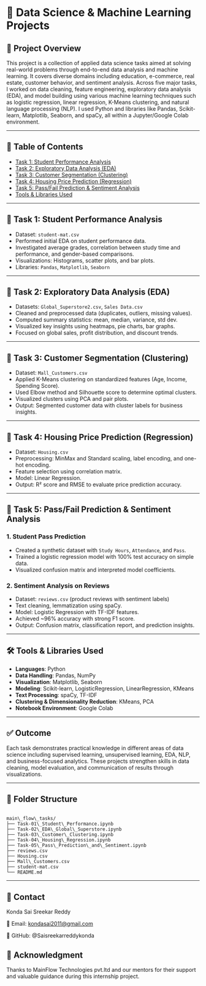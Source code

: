 # 💼 Data Science & Machine Learning Projects 
## 🚀 Project Overview 

This project is a collection of applied data science tasks aimed at solving real-world problems through end-to-end data analysis and machine learning. It covers diverse domains including education, e-commerce, real estate, customer behavior, and sentiment analysis. Across five major tasks, I worked on data cleaning, feature engineering, exploratory data analysis (EDA), and model building using various machine learning techniques such as logistic regression, linear regression, K-Means clustering, and natural language processing (NLP). I used Python and libraries like Pandas, Scikit-learn, Matplotlib, Seaborn, and spaCy, all within a Jupyter/Google Colab environment.

---

## 📁 Table of Contents
- [Task 1: Student Performance Analysis](#task-1-student-performance-analysis)
- [Task 2: Exploratory Data Analysis (EDA)](#task-2-exploratory-data-analysis-eda)
- [Task 3: Customer Segmentation (Clustering)](#task-3-customer-segmentation-clustering)
- [Task 4: Housing Price Prediction (Regression)](#task-4-housing-price-prediction-regression)
- [Task 5: Pass/Fail Prediction & Sentiment Analysis](#task-5-passfail-prediction--sentiment-analysis)
- [Tools & Libraries Used](#tools--libraries-used)

---

## 📌 Task 1: Student Performance Analysis
- Dataset: `student-mat.csv`
- Performed initial EDA on student performance data.
- Investigated average grades, correlation between study time and performance, and gender-based comparisons.
- Visualizations: Histograms, scatter plots, and bar plots.
- Libraries: `Pandas`, `Matplotlib`, `Seaborn`

---

## 📌 Task 2: Exploratory Data Analysis (EDA)
- Datasets: `Global_Superstore2.csv`, `Sales Data.csv`
- Cleaned and preprocessed data (duplicates, outliers, missing values).
- Computed summary statistics: mean, median, variance, std dev.
- Visualized key insights using heatmaps, pie charts, bar graphs.
- Focused on global sales, profit distribution, and discount trends.

---

## 📌 Task 3: Customer Segmentation (Clustering)
- Dataset: `Mall_Customers.csv`
- Applied K-Means clustering on standardized features (Age, Income, Spending Score).
- Used Elbow method and Silhouette score to determine optimal clusters.
- Visualized clusters using PCA and pair plots.
- Output: Segmented customer data with cluster labels for business insights.

---

## 📌 Task 4: Housing Price Prediction (Regression)
- Dataset: `Housing.csv`
- Preprocessing: MinMax and Standard scaling, label encoding, and one-hot encoding.
- Feature selection using correlation matrix.
- Model: Linear Regression.
- Output: R² score and RMSE to evaluate price prediction accuracy.

---

## 📌 Task 5: Pass/Fail Prediction & Sentiment Analysis
### 1. Student Pass Prediction
- Created a synthetic dataset with `Study Hours`, `Attendance`, and `Pass`.
- Trained a logistic regression model with 100% test accuracy on simple data.
- Visualized confusion matrix and interpreted model coefficients.

### 2. Sentiment Analysis on Reviews
- Dataset: `reviews.csv` (product reviews with sentiment labels)
- Text cleaning, lemmatization using spaCy.
- Model: Logistic Regression with TF-IDF features.
- Achieved ~96% accuracy with strong F1 score.
- Output: Confusion matrix, classification report, and prediction insights.

---

## 🛠️ Tools & Libraries Used
- **Languages**: Python
- **Data Handling**: Pandas, NumPy
- **Visualization**: Matplotlib, Seaborn
- **Modeling**: Scikit-learn, LogisticRegression, LinearRegression, KMeans
- **Text Processing**: spaCy, TF-IDF
- **Clustering & Dimensionality Reduction**: KMeans, PCA
- **Notebook Environment**: Google Colab

---

## ✅ Outcome
Each task demonstrates practical knowledge in different areas of data science including supervised learning, unsupervised learning, EDA, NLP, and business-focused analytics. These projects strengthen skills in data cleaning, model evaluation, and communication of results through visualizations.

---

## 📂 Folder Structure
```

main\_flow\_tasks/
├── Task-01\_Student\_Performance.ipynb
├── Task-02\_EDA\_Global\_Superstore.ipynb
├── Task-03\_Customer\_Clustering.ipynb
├── Task-04\_Housing\_Regression.ipynb
├── Task-05\_Pass\_Prediction\_and\_Sentiment.ipynb
├── reviews.csv
├── Housing.csv
├── Mall\_Customers.csv
├── student-mat.csv
└── README.md

```

---

## 💼 Contact
Konda Sai Sreekar Reddy

📧 Email: kondasai2011@gmail.com

🐙 GitHub: @Saisreekarreddykonda

## 🚩 Acknowledgment
Thanks to MainFlow Technologies pvt.ltd  and our mentors for their support and valuable guidance during this internship project.
```
